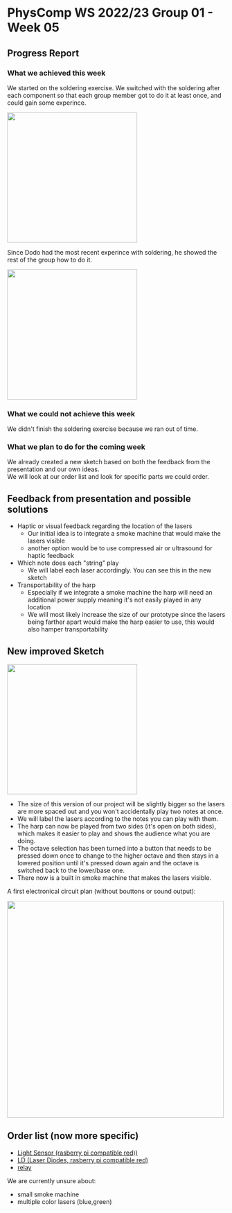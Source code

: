 # PhysComp WS 2022/23 Group 01 - Week 05

## Progress Report

### What we achieved this week

We started on the soldering exercise. We switched with the soldering after each component so that each group member got to do it at least once, and could gain some experince.


<img src="./Figures/soldering02.jpg"
     width = "300px"
     style="margin-right: 10px;" />

Since Dodo had the most recent experince with soldering, he showed the rest of the group how to do it.

<img src="./Figures/soldering01.jpg"
     width = "300px"
     style="margin-right: 10px;" />


### What we could not achieve this week

We didn't finish the soldering exercise because we ran out of time.

### What we plan to do for the coming week

We already created a new sketch based on both the feedback from the presentation and our own ideas.  
We will look at our order list and look for specific parts we could order.


## Feedback from presentation and possible solutions

* Haptic or visual feedback regarding the location of the lasers
  * Our initial idea is to integrate a smoke machine that would make the lasers visible
  * another option would be to use compressed air or ultrasound for haptic feedback
* Which note does each "string" play
  * We will label each laser accordingly. You can see this in the new sketch
* Transportability of the harp
  * Especially if we integrate a smoke machine the harp will need an additional power supply meaning it's not easily played in any location
  * We will most likely increase the size of our prototype since the lasers being farther apart would make the harp easier to use, this would also hamper transportability



## New improved Sketch

<img src="../Project/Concept/design_02_rotated.jpg" 
     width = "300px"
     style="margin-right: 10px;" />   


* The size of this version of our project will be slightly bigger so the lasers are more spaced out and you won't accidentally play two notes at once.  
* We will label the lasers according to the notes you can play with them.  
* The harp can now be played from two sides (it's open on both sides), which makes it easier to play and shows the audience what you are doing.  
* The octave selection has been turned into a button that needs to be pressed down once to change to the higher octave and then stays in a lowered position until it's pressed down again and the octave is switched back to the lower/base one.  
* There now is a built in smoke machine that makes the lasers visible.

A first electronical circuit plan (without bouttons or sound output):

<img src="./Figures/schaltplan01.png"
     width = "500px"
     style="margin-right: 10px;" />

## Order list (now more specific)


-  [Light Sensor (rasberry pi compatible red))](https://www.reichelt.de/de/de/entwicklerboards-lichtsensor-mit-high-low-ausgang-lm393-debo-light-sens-p224222.html?PROVID=2788&&r=1)  
-  [LD (Laser Diodes, rasberry pi compatible red)](https://www.kaufland.de/product/429287038/?vid=429286918)
-  [relay](https://eckstein-shop.de/QITA1KanalRelais5V2F230V1CHRelayModulforRaspberryPiArduino?googlede=1&srsltid=AYJSbAd3wWBnrlYBFJjD8600xorsrGB2BSL0wa-TDMP4rbZppwBBj9RxKsg)

We are currently unsure about:
- small smoke machine
- multiple color lasers (blue,green)

